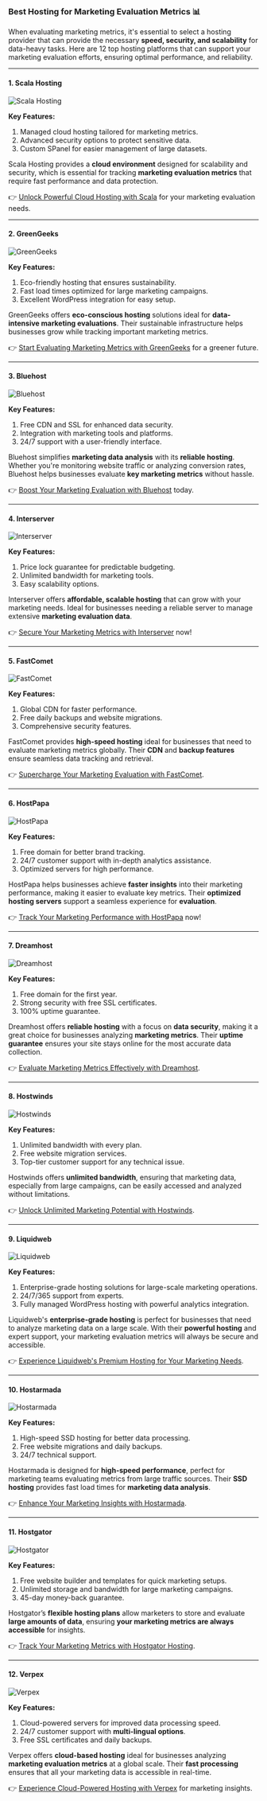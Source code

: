 ### Best Hosting for Marketing Evaluation Metrics 📊

When evaluating marketing metrics, it's essential to select a hosting provider that can provide the necessary **speed, security, and scalability** for data-heavy tasks. Here are 12 top hosting platforms that can support your marketing evaluation efforts, ensuring optimal performance, and reliability.

---

#### 1. Scala Hosting 
![Scala Hosting](https://i.imgur.com/uJ5JIK3.png "Scala Web Hosting")

**Key Features:**
1. Managed cloud hosting tailored for marketing metrics.
2. Advanced security options to protect sensitive data.
3. Custom SPanel for easier management of large datasets.

Scala Hosting provides a **cloud environment** designed for scalability and security, which is essential for tracking **marketing evaluation metrics** that require fast performance and data protection.

👉 [Unlock Powerful Cloud Hosting with Scala](https://snipitx.com/scala-jy) for your marketing evaluation needs.

---

#### 2. GreenGeeks
![GreenGeeks](https://i.imgur.com/eEwuntu.jpg "GreenGeeks Hosting")

**Key Features:**
1. Eco-friendly hosting that ensures sustainability.
2. Fast load times optimized for large marketing campaigns.
3. Excellent WordPress integration for easy setup.

GreenGeeks offers **eco-conscious hosting** solutions ideal for **data-intensive marketing evaluations**. Their sustainable infrastructure helps businesses grow while tracking important marketing metrics.

👉 [Start Evaluating Marketing Metrics with GreenGeeks](https://snipitx.com/greengeeks-jy) for a greener future.

---

#### 3. Bluehost
![Bluehost](https://i.imgur.com/PasFF9E.jpeg "Bluehost Hosting")

**Key Features:**
1. Free CDN and SSL for enhanced data security.
2. Integration with marketing tools and platforms.
3. 24/7 support with a user-friendly interface.

Bluehost simplifies **marketing data analysis** with its **reliable hosting**. Whether you're monitoring website traffic or analyzing conversion rates, Bluehost helps businesses evaluate **key marketing metrics** without hassle.

👉 [Boost Your Marketing Evaluation with Bluehost](https://snipitx.com/bluehost-jy) today.

---

#### 4. Interserver
![Interserver](https://i.imgur.com/OM5dOEW.jpeg "Interserver Hosting")

**Key Features:**
1. Price lock guarantee for predictable budgeting.
2. Unlimited bandwidth for marketing tools.
3. Easy scalability options.

Interserver offers **affordable, scalable hosting** that can grow with your marketing needs. Ideal for businesses needing a reliable server to manage extensive **marketing evaluation data**.

👉 [Secure Your Marketing Metrics with Interserver](https://snipitx.com/interserver-jy) now!

---

#### 5. FastComet
![FastComet](https://i.imgur.com/7qgXuWp.png "FastComet Hosting")

**Key Features:**
1. Global CDN for faster performance.
2. Free daily backups and website migrations.
3. Comprehensive security features.

FastComet provides **high-speed hosting** ideal for businesses that need to evaluate marketing metrics globally. Their **CDN** and **backup features** ensure seamless data tracking and retrieval.

👉 [Supercharge Your Marketing Evaluation with FastComet](https://snipitx.com/fastcomet-jy).

---

#### 6. HostPapa
![HostPapa](https://i.imgur.com/ouDTkvl.jpeg "HostPapa Hosting")

**Key Features:**
1. Free domain for better brand tracking.
2. 24/7 customer support with in-depth analytics assistance.
3. Optimized servers for high performance.

HostPapa helps businesses achieve **faster insights** into their marketing performance, making it easier to evaluate key metrics. Their **optimized hosting servers** support a seamless experience for **evaluation**.

👉 [Track Your Marketing Performance with HostPapa](https://snipitx.com/hostpapa-jy) now!

---

#### 7. Dreamhost
![Dreamhost](https://i.imgur.com/rXIg8ip.jpeg "Dreamhost Hosting")

**Key Features:**
1. Free domain for the first year.
2. Strong security with free SSL certificates.
3. 100% uptime guarantee.

Dreamhost offers **reliable hosting** with a focus on **data security**, making it a great choice for businesses analyzing **marketing metrics**. Their **uptime guarantee** ensures your site stays online for the most accurate data collection.

👉 [Evaluate Marketing Metrics Effectively with Dreamhost](https://snipitx.com/dreamhost-jy).

---

#### 8. Hostwinds
![Hostwinds](https://i.imgur.com/53aSNXx.jpeg "Hostwinds Hosting")

**Key Features:**
1. Unlimited bandwidth with every plan.
2. Free website migration services.
3. Top-tier customer support for any technical issue.

Hostwinds offers **unlimited bandwidth**, ensuring that marketing data, especially from large campaigns, can be easily accessed and analyzed without limitations.

👉 [Unlock Unlimited Marketing Potential with Hostwinds](https://snipitx.com/hostwinds-jy).

---

#### 9. Liquidweb
![Liquidweb](https://i.imgur.com/4IvT9SC.jpeg "Liquidweb Hosting")

**Key Features:**
1. Enterprise-grade hosting solutions for large-scale marketing operations.
2. 24/7/365 support from experts.
3. Fully managed WordPress hosting with powerful analytics integration.

Liquidweb's **enterprise-grade hosting** is perfect for businesses that need to analyze marketing data on a large scale. With their **powerful hosting** and expert support, your marketing evaluation metrics will always be secure and accessible.

👉 [Experience Liquidweb's Premium Hosting for Your Marketing Needs](https://snipitx.com/liquidweb-jy).

---

#### 10. Hostarmada
![Hostarmada](https://i.imgur.com/KFbdf3o.jpeg "Hostarmada Hosting")

**Key Features:**
1. High-speed SSD hosting for better data processing.
2. Free website migrations and daily backups.
3. 24/7 technical support.

Hostarmada is designed for **high-speed performance**, perfect for marketing teams evaluating metrics from large traffic sources. Their **SSD hosting** provides fast load times for **marketing data analysis**.

👉 [Enhance Your Marketing Insights with Hostarmada](https://snipitx.com/hostarmada-jy).

---

#### 11. Hostgator
![Hostgator](https://i.imgur.com/BcVkH57.jpeg "Hostgator Hosting")

**Key Features:**
1. Free website builder and templates for quick marketing setups.
2. Unlimited storage and bandwidth for large marketing campaigns.
3. 45-day money-back guarantee.

Hostgator’s **flexible hosting plans** allow marketers to store and evaluate **large amounts of data**, ensuring **your marketing metrics are always accessible** for insights.

👉 [Track Your Marketing Metrics with Hostgator Hosting](https://snipitx.com/hostgator-jy).

---

#### 12. Verpex
![Verpex](https://i.imgur.com/6x5LhiS.jpeg "Verpex Hosting")

**Key Features:**
1. Cloud-powered servers for improved data processing speed.
2. 24/7 customer support with **multi-lingual options**.
3. Free SSL certificates and daily backups.

Verpex offers **cloud-based hosting** ideal for businesses analyzing **marketing evaluation metrics** at a global scale. Their **fast processing** ensures that all your marketing data is accessible in real-time.

👉 [Experience Cloud-Powered Hosting with Verpex](https://snipitx.com/verpex-jy) for marketing insights.

